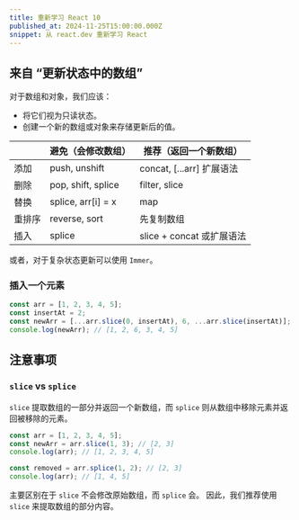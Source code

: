 ```yaml
---
title: 重新学习 React 10
published_at: 2024-11-25T15:00:00.000Z
snippet: 从 react.dev 重新学习 React
---
```


## 来自 “更新状态中的数组”

对于数组和对象，我们应该：

- 将它们视为只读状态。
- 创建一个新的数组或对象来存储更新后的值。

|        | 避免（会修改数组） | 推荐（返回一个新数组）    |
| ------ | ------------------ | ------------------------- |
| 添加   | push, unshift      | concat, [...arr] 扩展语法 |
| 删除   | pop, shift, splice | filter, slice             |
| 替换   | splice, arr[i] = x | map                       |
| 重排序 | reverse, sort      | 先复制数组                |
| 插入   | splice             | slice + concat 或扩展语法 |

或者，对于复杂状态更新可以使用 `Immer`。

### 插入一个元素

```jsx
const arr = [1, 2, 3, 4, 5];
const insertAt = 2;
const newArr = [...arr.slice(0, insertAt), 6, ...arr.slice(insertAt)];
console.log(newArr); // [1, 2, 6, 3, 4, 5]
```

## 注意事项

### `slice` vs `splice`

`slice` 提取数组的一部分并返回一个新数组，而 `splice` 则从数组中移除元素并返回被移除的元素。

```jsx
const arr = [1, 2, 3, 4, 5];
const newArr = arr.slice(1, 3); // [2, 3]
console.log(arr); // [1, 2, 3, 4, 5]

const removed = arr.splice(1, 2); // [2, 3]
console.log(arr); // [1, 4, 5]
```

主要区别在于 `slice` 不会修改原始数组，而 `splice` 会。
因此，我们推荐使用 `slice` 来提取数组的部分内容。
